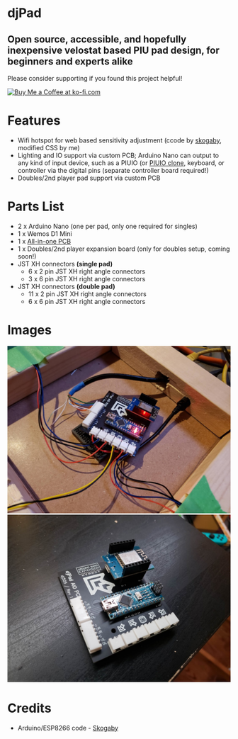 # djPad
Open source, accessible, and hopefully inexpensive velostat based PIU pad design, for beginners and experts alike
---
Please consider supporting if you found this project helpful!

<a href='https://ko-fi.com/Y8Y8106HR' target='_blank'><img height='36' style='border:0px;height:36px;' src='https://az743702.vo.msecnd.net/cdn/kofi5.png?v=2' border='0' alt='Buy Me a Coffee at ko-fi.com' /></a>

# Features
- Wifi hotspot for web based sensitivity adjustment (ccode by [skogaby](https://github.com/skogaby), modified CSS by me)
- Lighting and IO support via custom PCB; Arduino Nano can output to any kind of input device, such as a PIUIO (or [PIUIO clone](https://github.com/racerxdl/piuio_clone/tree/simple/), keyboard, or controller via the digital pins (separate controller board required!)
- Doubles/2nd player pad support via custom PCB

# Parts List
- 2 x Arduino Nano (one per pad, only one required for singles)
- 1 x Wemos D1 Mini
- 1 x [All-in-one PCB](PCB/Gerber)
- 1 x Doubles/2nd player expansion board (only for doubles setup, coming soon!)
- JST XH connectors **(single pad)**
  - 6 x 2 pin JST XH right angle connectors
  - 3 x 6 pin JST XH right angle connectors
- JST XH connectors **(double pad)**
  - 11 x 2 pin JST XH right angle connectors
  - 6 x 6 pin JST XH right angle connectors

# Images

![Board installed in pad](Images/Board1.jpg)
![Board with components installed](Images/Board2.jpg)

# Credits
- Arduino/ESP8266 code - [Skogaby](https://github.com/skogaby/velostatdancecrew2k19/)
